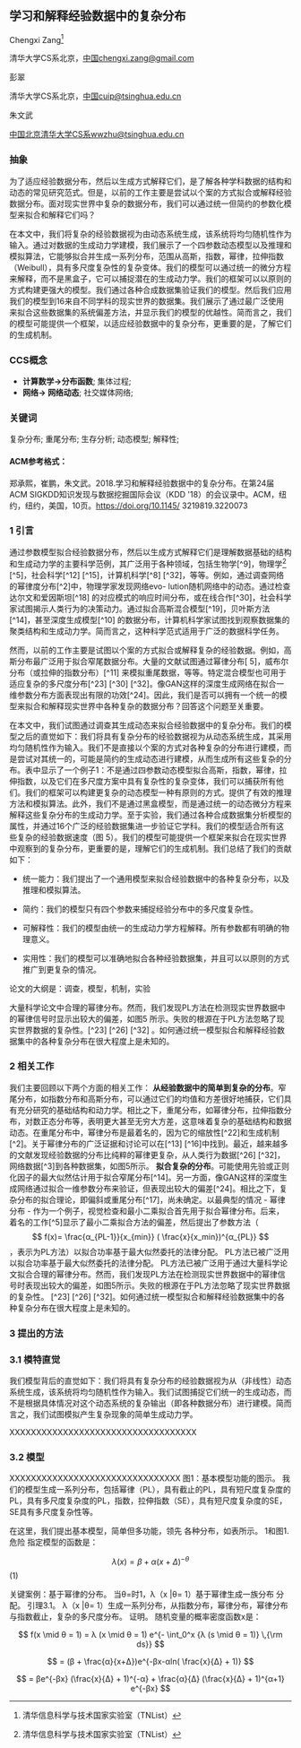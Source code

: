 ## 学习和解释经验数据中的复杂分布

Chengxi Zang[^1]

[^1]: 清华信息科学与技术国家实验室（TNList）

清华大学CS系北京，中国chengxi.zang@gmail.com

彭翠

清华大学CS系北京，中国cuip@tsinghua.edu.cn

朱文武

中国北京清华大学CS系wwzhu@tsinghua.edu.cn


### 抽象

为了适应经验数据分布，然后以生成方式解释它们，是了解各种学科数据的结构和动态的常见研究范式。但是，以前的工作主要是尝试以个案的方式拟合或解释经验数据分布。面对现实世界中复杂的数据分布，我们可以通过统一但简约的参数化模型来拟合和解释它们吗？

在本文中，我们将复杂的经验数据视为由动态系统生成，该系统将均匀随机性作为输入。通过对数据的生成动力学建模，我们展示了一个四参数动态模型以及推理和模拟算法，它能够拟合并生成一系列分布，范围从高斯，指数，幂律，拉伸指数（Weibull），具有多尺度复杂性的复杂变体。我们的模型可以通过统一的微分方程来解释，而不是黑盒子，它可以捕捉潜在的生成动力学。我们的框架可以以原则的方式构建更强大的模型。我们通过各种合成数据集验证我们的模型。然后我们应用我们的模型到16来自不同学科的现实世界的数据集。我们展示了通过最广泛使用来拟合这些数据集的系统偏差方法，并显示我们的模型的优越性。简而言之，我们的模型可能提供一个框架，以适应经验数据中的复杂分布，更重要的是，了解它们的生成机制。

### CCS概念

- __计算数学→分布函数__; 集体过程; 
- __网络→ 网络动态__; 社交媒体网络;

### 关键词

复杂分布; 重尾分布; 生存分析; 动态模型; 解释性;

#### ACM参考格式：

郑承熙，崔鹏，朱文武。2018.学习和解释经验数据中的复杂分布。在第24届ACM SIGKDD知识发现与数据挖掘国际会议（KDD '18）的会议录中。ACM，纽约，纽约，美国，10页。https://doi.org/10.1145/ 3219819.3220073

### 1 引言

通过参数模型拟合经验数据分布，然后以生成方式解释它们是理解数据基础的结构和生成动力学的主要科学范例，其广泛用于各种领域，包括生物学[^9]，物理学[^1] [^5]，社会科学[^12] [^15]，计算机科学[^8] [^32]，等等。例如，通过调查网络的幂律度分布[^2]中，物理学家发现网络evo- lution随机网络中的动态。通过检查达尔文和爱因斯坦[^18] 的对应模式的响应时间分布，或在线合作[^30]，社会科学家试图揭示人类行为的决策动力。通过拟合高斯混合模型[^19]，贝叶斯方法[^14]，甚至深度生成模型[^10] 的数据分布，计算机科学家试图找到观察数据集的聚类结构和生成动力学。简而言之，这种科学范式适用于广泛的数据科学任务。

然而，以前的工作主要是试图以个案的方式拟合或解释复杂的经验数据。例如，高斯分布最广泛用于拟合窄尾数据分布。大量的文献试图通过幂律分布[ 5]，威布尔分布（或拉伸的指数分布）[^11] 来模拟重尾数据，等等。特定混合模型也可用于适应复杂的多尺度分布[^23] [^30] [^32]。像GAN这样的深度生成网络在拟合一维参数分布方面表现出有限的功效[^24]。因此，我们是否可以拥有一个统一的模型来拟合和解释现实世界中各种复杂的数据分布？回答这个问题至关重要。

在本文中，我们试图通过调查其生成动态来拟合经验数据中的复杂分布。我们的模型之后的直觉如下：我们将具有复杂分布的经验数据视为从动态系统生成，其采用均匀随机性作为输入。我们不是直接以个案的方式对各种复杂的分布进行建模，而是尝试对其统一的，可能是简约的生成动态进行建模，从而生成所有这些复杂的分布。表中显示了一个例子1：不是通过四参数动态模型拟合高斯，指数，幂律，拉伸指数，以及它们在多尺度方案中具有复杂性的复杂变体，我们可以捕获所有他们。我们的框架可以构建更复杂的动态模型一种有原则的方式。提供了有效的推理方法和模拟算法。此外，我们不是通过黑盒模型，而是通过统一的动态微分方程来解释这些复杂分布的生成动力学。至于实验，我们通过各种合成数据集分析模型的属性，并通过16个广泛的经验数据集进一步验证它学科。我们的模型适合所有这些复杂的经验数据速度（图 5）。我们的模型可能提供一个框架来拟合在现实世界中观察到的复杂分布，更重要的是，理解它们的生成机制。我们总结了我们的贡献如下：

- 统一能力：我们提出了一个通用模型来拟合经验数据中的各种复杂分布，以及推理和模拟算法。

- 简约：我们的模型只有四个参数来捕捉经验分布中的多尺度复杂性。

- 可解释性：我们的模型由统一的生成动力学方程解释。所有参数都有明确的物理意义。

- 实用性：我们的模型可以准确地拟合各种经验数据集，并且可以以原则的方式推广到更复杂的情况。

论文的大纲是：调查，模型，机制，实验

大量科学论文中合理的幂律分布。然而，我们发现PL方法在检测现实世界数据中的幂律信号时显示出较大的偏差，如图5 所示。失败的根源在于PL方法忽略了现实世界数据的复杂性。[^23] [^26] [^32] 。如何通过统一模型拟合和解释经验数据集中的各种复杂分布在很大程度上是未知的。

### 2 相关工作

我们主要回顾以下两个方面的相关工作：
__从经验数据中的简单到复杂的分布__。窄尾分布，如指数分布和高斯分布，可以通过它们的均值和方差很好地捕获，它们具有充分研究的基础结构和动力学。相比之下，重尾分布，如幂律分布，拉伸指数分布，对数正态分布等，表明更大甚至无穷大方差，这意味着复杂的基础结构和数据动态。在重尾分布中，幂律分布是最着名的，因为它的缩放性[^22]和生成机制[^2]。关于幂律分布的广泛证据和讨论可以在[^13] [^16]中找到。最近，越来越多的文献发现经验数据的分布比纯粹的幂律更复杂，从人类行为数据[^26] [^32]，网络数据[^3]到各种数据集，如图5所示。
__拟合复杂的分布__。可能使用先验或正则化因子的最大似然估计用于拟合窄尾分布[^14]。另一方面，像GAN这样的深度生成网络通过拟合一维参数分布来验证，但表现出较大的偏差[^24]。相比之下，复杂分布的拟合理论，即偏斜或重尾分布[^17]，尚未确定。以最典型的情况 - 幂律分布 - 作为一个例子，视觉检查和最小二乘拟合首先用于拟合幂律分布。后来，着名的工作[^5]显示了最小二乘拟合方法的偏差，然后提出了参数方法（ $$ f(x)= \frac{α_{PL-1}}{x_{min}} ( \frac{x}{x_min})^{α_{PL}} $$ ，表示为PL方法）以拟合功率基于最大似然委托的法律分配。 PL方法已被广泛用以拟合功率基于最大似然委托的法律分配。 PL方法已被广泛用于通过大量科学论文拟合合理的幂律分布。然而，我们发现PL方法在检测现实世界数据中的幂律信号时表现出较大的偏差，如图5所示。失败的根源在于PL方法忽略了现实世界数据的复杂性。 [^23] [^26] [^32]。如何通过统一模型拟合和解释经验数据集中的各种复杂分布在很大程度上是未知的。

### 3 提出的方法

### 3.1 模特直觉

我们模型背后的直觉如下：我们将具有复杂分布的经验数据视为从（非线性）动态系统生成，该系统将均匀随机性作为输入。我们试图捕捉它们统一的生成动态，而不是根据具体情况对这个动态系统的复杂输出（即各种数据分布）进行建模。简而言之，我们试图模拟产生复杂现象的简单生成动力学。

XXXXXXXXXXXXXXXXXXXXXXXXXXXXXXXXXXX

### 3.2 模型

XXXXXXXXXXXXXXXXXXXXXXXXXXXXXXXX
图1：基本模型功能的图示。 我们的模型生成一系列分布，包括幂律（PL），具有截止的PL，具有短尺度复杂度的PL，具有多尺度复杂度的PL，指数，拉伸指数（SE），具有短尺度复杂度的SE， SE具有多尺度复杂性等。

在这里，我们提出基本模型，简单但多功能，领先
各种分布，如表所示。 1和图1.危险
指定模型的函数是：

$$ λ(x) = β + α(x + Δ)^{-θ} $$ (1)

关键案例：基于幂律的分布。 当θ=时1，λ（x |θ= 1）基于幂律生成一族分布
分配。
引理3.1。 λ（x |θ= 1）生成一系列分布，从指数分布，幂律分布，幂律分布与指数截止，复杂的多尺度分布。
证明。 随机变量的概率密度函数x是：

$$ f(x \mid θ = 1) = λ (x \mid θ = 1) e^{- \int_0^x {λ (s \mid θ = 1)} \,{\rm ds}} $$

$$ = (β + \frac{α}{x+Δ})e^{-βx-αln( \frac{x}{Δ} + 1)} $$

$$ = βe^{-βx} (\frac{x}{Δ} + 1)^{-α} + \frac{α}{Δ} (\frac{x}{Δ} + 1)^{α+1} e^{-βx} $$

